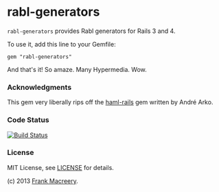 # rabl-generators

`rabl-generators` provides Rabl generators for Rails 3 and 4.

To use it, add this line to your Gemfile:

    gem "rabl-generators"

And that's it! So amaze. Many Hypermedia. Wow.

### Acknowledgments

This gem very liberally rips off the [haml-rails](https://github.com/indirect/haml-rails) gem written by André Arko.

### Code Status

[![Build Status](https://travis-ci.org/fancyremarker/rabl-generators.png)](https://travis-ci.org/fancyremarker/rabl-generators)

### License

MIT License, see [LICENSE](LICENSE.md) for details.

(c) 2013 [Frank Macreery](https://github.com/fancyremarker).
